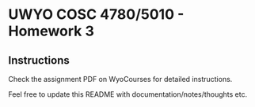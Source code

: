 # UWYO COSC 4780/5010 - Homework 3

## Instructions

Check the assignment PDF on WyoCourses for detailed instructions.

Feel free to update this README with documentation/notes/thoughts etc.
